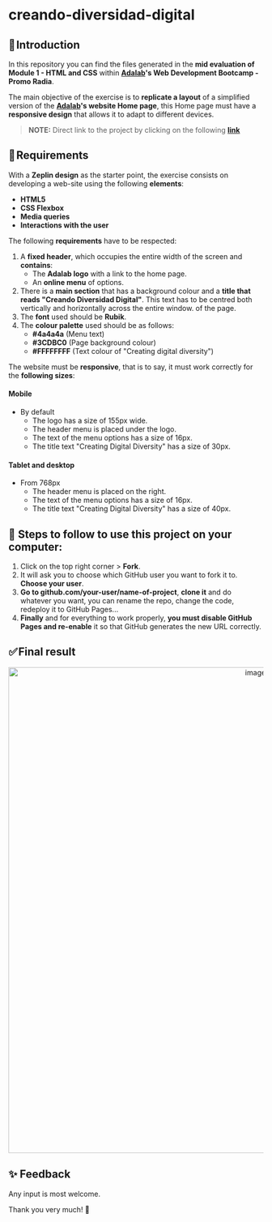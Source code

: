 # creando-diversidad-digital 
## 🚀 Introduction

In this repository you can find the files generated in the **mid evaluation of Module 1 - HTML and CSS** within **[Adalab](https://adalab.es/)'s Web Development Bootcamp - Promo Radia**.

The main objective of the exercise is to **replicate a layout** of a simplified version of the **[Adalab](https://adalab.es/)'s website Home page**, this Home page must have a **responsive design** that allows it to adapt to different devices.

> **NOTE:** Direct link to the project by clicking on the following **[link](https://marocena26.github.io/creando-diversidad-digital/)**

## 📝 Requirements

With a **Zeplin design** as the starter point, the exercise consists on developing a web-site using the following **elements**:

- **HTML5**
- **CSS Flexbox**
- **Media queries**
- **Interactions with the user**

The following **requirements** have to be respected:

1. A **fixed header**, which occupies the entire width of the screen and **contains**:
   - The **Adalab logo** with a link to the home page.
   - An **online menu** of options.
2. There is a **main section** that has a background colour and a **title that reads "Creando Diversidad Digital"**. This text has to be centred both vertically and horizontally across the entire window.
of the page.
3. The **font** used should be **Rubik**.
4. The **colour palette** used should be as follows:
   - **#4a4a4a** (Menu text)
   - **#3CDBC0** (Page background colour)
   - **#FFFFFFFF** (Text colour of "Creating digital diversity")

The website must be **responsive**, that is to say, it must work correctly for the **following sizes**:

#### Mobile

- By default
  - The logo has a size of 155px wide.
  - The header menu is placed under the logo.
  - The text of the menu options has a size of 16px.
  - The title text "Creating Digital Diversity" has a size of 30px.

#### Tablet and desktop
- From 768px
  - The header menu is placed on the right.
  - The text of the menu options has a size of 16px.
  - The title text "Creating Digital Diversity" has a size of 40px.

## 💾 Steps to follow to use this project on your computer:

1. Click on the top right corner > **Fork**.
2. It will ask you to choose which GitHub user you want to fork it to. **Choose your user**.
3. **Go to github.com/your-user/name-of-project**, **clone it** and do whatever you want, you can rename the repo, change the code, redeploy it to GitHub Pages...
4. **Finally** and for everything to work properly, **you must disable GitHub Pages and re-enable** it so that GitHub generates the new URL correctly.

## ✅ Final result
<div id="header" align="center">
<img width="960" alt="image" src="https://user-images.githubusercontent.com/113302094/211353285-a7927269-0716-433d-b124-aee023a48804.png">
</div>

## ✨ Feedback 

Any input is most welcome.

Thank you very much! 🤗

